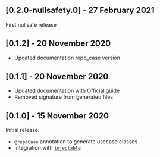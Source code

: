## [0.2.0-nullsafety.0] - 27 February 2021
First nullsafe release

## [0.1.2] - 20 November 2020
- Updated documentation repo_case version

## [0.1.1] - 20 November 2020
- Updated documentation with [Official guide](https://www.sandromaglione.com/2020/11/20/auto-generate-usecase-classes-from-your-repository-clean-architecture-flutter/)
- Removed signature from generated files

## [0.1.0] - 15 November 2020
Initial release:
- `@repoCase` annotation to generate usecase classes
- Integration with [`injectable`](https://pub.dev/packages/injectable)